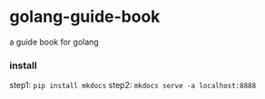 # golang-guide-book
a guide book for golang

### install
step1: `pip install mkdocs`
step2: `mkdocs serve -a localhost:8888`
